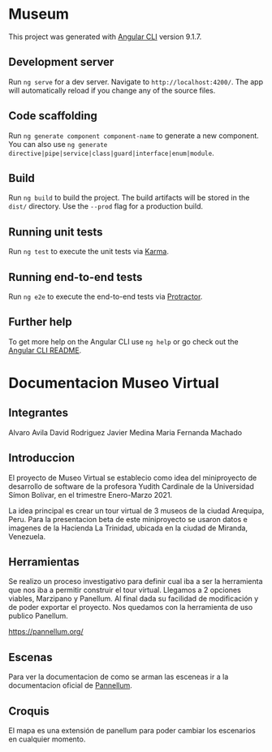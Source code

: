 # Museum

This project was generated with [Angular CLI](https://github.com/angular/angular-cli) version 9.1.7.

## Development server

Run `ng serve` for a dev server. Navigate to `http://localhost:4200/`. The app will automatically reload if you change any of the source files.

## Code scaffolding

Run `ng generate component component-name` to generate a new component. You can also use `ng generate directive|pipe|service|class|guard|interface|enum|module`.

## Build

Run `ng build` to build the project. The build artifacts will be stored in the `dist/` directory. Use the `--prod` flag for a production build.

## Running unit tests

Run `ng test` to execute the unit tests via [Karma](https://karma-runner.github.io).

## Running end-to-end tests

Run `ng e2e` to execute the end-to-end tests via [Protractor](http://www.protractortest.org/).

## Further help

To get more help on the Angular CLI use `ng help` or go check out the [Angular CLI README](https://github.com/angular/angular-cli/blob/master/README.md).


# Documentacion Museo Virtual

## Integrantes

Alvaro Avila
David Rodriguez 
Javier Medina
Maria Fernanda Machado


## Introduccion

El proyecto de Museo Virtual se establecio como idea del miniproyecto de desarrollo de software de la profesora Yudith Cardinale de la Universidad Símon 
Bolívar, en el trimestre Enero-Marzo 2021.

La idea principal es crear un tour virtual de 3 museos de la ciudad Arequipa, Peru. 
Para la presentacion beta de este miniproyecto se usaron datos e imagenes de la Hacienda La Trinidad, ubicada en la ciudad de Miranda, Venezuela.



## Herramientas

Se realizo un proceso investigativo para definir cual iba a ser la herramienta que nos iba a permitir construir el tour virtual.
Llegamos a 2 opciones viables, Marzipano y Panellum. Al final dada su facilidad de modificación y de poder exportar el proyecto. Nos quedamos con la herramienta de uso publico Panellum.

https://pannellum.org/


## Escenas

Para ver la documentacion de como se arman las esceneas ir a la documentacion oficial de [Pannellum](https://pannellum.org/documentation/reference/).


## Croquis

El mapa es una extensión de panellum para poder cambiar los escenarios en cualquier momento.